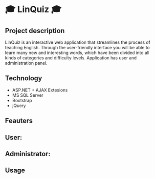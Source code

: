 # :mortar_board: LinQuiz :mortar_board:

## Project description

LinQuiz is an interactive web application that streamlines the process of teaching English. Through the user-friendly interface you will be able to learn many new and interesting words, which have been divided into all kinds of categories and difficulty levels. Application has user and administration panel. 

## Technology

- ASP.NET + AJAX Extesions
- MS SQL Server
- Bootstrap
- jQuery

## Feauters

User:
-

Administrator:
-

## Usage

